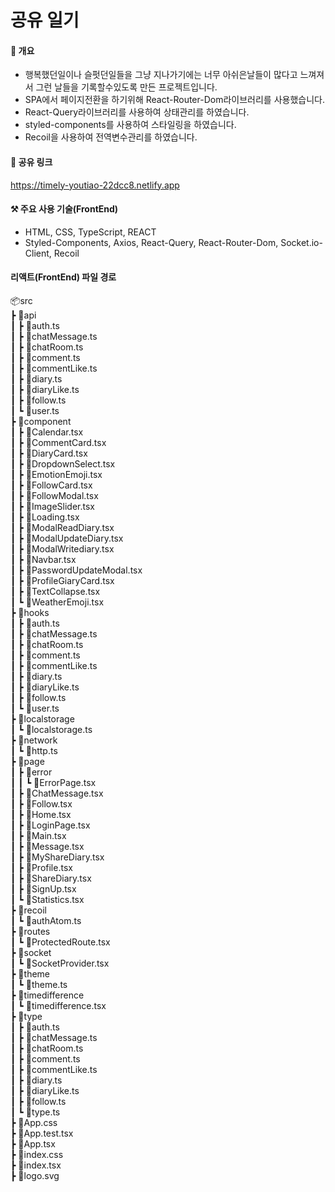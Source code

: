 # 공유 일기

#### 📝 개요
+ 행복했던일이나 슬펏던일들을 그냥 지나가기에는 너무 아쉬은날들이 많다고 느껴져서 그런 날들을 기록할수있도록 만든 프로젝트입니다.
+ SPA에서 페이지전환을 하기위해 React-Router-Dom라이브러리를 사용했습니다.
+ React-Query라이브러리를 사용하여 상태관리를 하였습니다.
+ styled-components를 사용하여 스타일링을 하였습니다.
+ Recoil을 사용하여 전역변수관리를 하였습니다.
 
#### 🔗 공유 링크
https://timely-youtiao-22dcc8.netlify.app

#### ⚒ 주요 사용 기술(FrontEnd)
+ HTML, CSS, TypeScript, REACT
+ Styled-Components, Axios, React-Query, React-Router-Dom, Socket.io-Client, Recoil
  
#### 리액트(FrontEnd) 파일 경로
📦src<br/>
 ┣ 📂api<br/>
 ┃ ┣ 📜auth.ts<br/>
 ┃ ┣ 📜chatMessage.ts<br/>
 ┃ ┣ 📜chatRoom.ts<br/>
 ┃ ┣ 📜comment.ts<br/>
 ┃ ┣ 📜commentLike.ts<br/>
 ┃ ┣ 📜diary.ts<br/>
 ┃ ┣ 📜diaryLike.ts<br/>
 ┃ ┣ 📜follow.ts<br/>
 ┃ ┗ 📜user.ts<br/>
 ┣ 📂component<br/>
 ┃ ┣ 📜Calendar.tsx<br/>
 ┃ ┣ 📜CommentCard.tsx<br/>
 ┃ ┣ 📜DiaryCard.tsx<br/>
 ┃ ┣ 📜DropdownSelect.tsx<br/>
 ┃ ┣ 📜EmotionEmoji.tsx<br/>
 ┃ ┣ 📜FollowCard.tsx<br/>
 ┃ ┣ 📜FollowModal.tsx<br/>
 ┃ ┣ 📜ImageSlider.tsx<br/>
 ┃ ┣ 📜Loading.tsx<br/>
 ┃ ┣ 📜ModalReadDiary.tsx<br/>
 ┃ ┣ 📜ModalUpdateDiary.tsx<br/>
 ┃ ┣ 📜ModalWritediary.tsx<br/>
 ┃ ┣ 📜Navbar.tsx<br/>
 ┃ ┣ 📜PasswordUpdateModal.tsx<br/>
 ┃ ┣ 📜ProfileGiaryCard.tsx<br/>
 ┃ ┣ 📜TextCollapse.tsx<br/>
 ┃ ┗ 📜WeatherEmoji.tsx<br/>
 ┣ 📂hooks<br/>
 ┃ ┣ 📜auth.ts<br/>
 ┃ ┣ 📜chatMessage.ts<br/>
 ┃ ┣ 📜chatRoom.ts<br/>
 ┃ ┣ 📜comment.ts<br/>
 ┃ ┣ 📜commentLike.ts<br/>
 ┃ ┣ 📜diary.ts<br/>
 ┃ ┣ 📜diaryLike.ts<br/>
 ┃ ┣ 📜follow.ts<br/>
 ┃ ┗ 📜user.ts<br/>
 ┣ 📂localstorage<br/>
 ┃ ┗ 📜localstorage.ts<br/>
 ┣ 📂network<br/>
 ┃ ┗ 📜http.ts<br/>
 ┣ 📂page<br/>
 ┃ ┣ 📂error<br/>
 ┃ ┃ ┗ 📜ErrorPage.tsx<br/>
 ┃ ┣ 📜ChatMessage.tsx<br/>
 ┃ ┣ 📜Follow.tsx<br/>
 ┃ ┣ 📜Home.tsx<br/>
 ┃ ┣ 📜LoginPage.tsx<br/>
 ┃ ┣ 📜Main.tsx<br/>
 ┃ ┣ 📜Message.tsx<br/>
 ┃ ┣ 📜MyShareDiary.tsx<br/>
 ┃ ┣ 📜Profile.tsx<br/>
 ┃ ┣ 📜ShareDiary.tsx<br/>
 ┃ ┣ 📜SignUp.tsx<br/>
 ┃ ┗ 📜Statistics.tsx<br/>
 ┣ 📂recoil<br/>
 ┃ ┗ 📜authAtom.ts<br/>
 ┣ 📂routes<br/>
 ┃ ┗ 📜ProtectedRoute.tsx<br/>
 ┣ 📂socket<br/>
 ┃ ┗ 📜SocketProvider.tsx<br/>
 ┣ 📂theme<br/>
 ┃ ┗ 📜theme.ts<br/>
 ┣ 📂timedifference<br/>
 ┃ ┗ 📜timedifference.tsx<br/>
 ┣ 📂type<br/>
 ┃ ┣ 📜auth.ts<br/>
 ┃ ┣ 📜chatMessage.ts<br/>
 ┃ ┣ 📜chatRoom.ts<br/>
 ┃ ┣ 📜comment.ts<br/>
 ┃ ┣ 📜commentLike.ts<br/>
 ┃ ┣ 📜diary.ts<br/>
 ┃ ┣ 📜diaryLike.ts<br/>
 ┃ ┣ 📜follow.ts<br/>
 ┃ ┗ 📜type.ts<br/>
 ┣ 📜App.css<br/>
 ┣ 📜App.test.tsx<br/>
 ┣ 📜App.tsx<br/>
 ┣ 📜index.css<br/>
 ┣ 📜index.tsx<br/>
 ┣ 📜logo.svg<br/>





